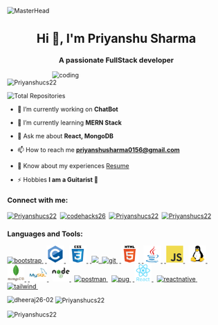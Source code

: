 ![MasterHead](https://camo.githubusercontent.com/129463490889ef4c7bcdfaeb4afa3f6e93b223ead98b5021b175085440da90e2/68747470733a2f2f692e726564642e69742f6e38616777367a32736d7962312e676966)
<h1 align="center">Hi 👋, I'm Priyanshu Sharma</h1>
<h3 align="center">A passionate FullStack developer</h3>
<img align="right" alt="coding" width="400" src="https://cdn.myportfolio.com/2fcfcb103788251450a8304378dffded/65198b6e-e407-4c8f-8500-6768cb35a76c_car_1x1.gif?h=cf2ee241356101c627e3efd748d598c0">

<p align="left"> <img src="https://komarev.com/ghpvc/?username=Priyanshucs22&label=Profile%20views&color=0e75b6&style=flat" alt="Priyanshucs22" /> </p>
<p align="left"><img src="https://img.shields.io/badge/Total%20Repos-20-8b00ff" alt="Total Repositories" /></p>

- 🔭 I’m currently working on **ChatBot**

- 🌱 I’m currently learning **MERN Stack**

<!-- - 👨‍💻 All of my projects are available in my [Portfolio](https://dheeraj26-02.github.io/Portfolio/) -->

- 💬 Ask me about **React, MongoDB**

- 📫 How to reach me **priyanshusharma0156@gmail.com**

- 📄 Know about my experiences [Resume](https://drive.google.com/file/d/1Mkgwj5oZ-Wlk9t4PryeACbqvyCMx-LFO/view?usp=drive_link)

- ⚡ Hobbies **I am a Guitarist 🎸**

<h3 align="left">Connect with me:</h3>
<p align="left">
<a href="https://www.linkedin.com/in/priyanshu-sharma-207962250" target="blank"><img align="center" src="https://raw.githubusercontent.com/rahuldkjain/github-profile-readme-generator/master/src/images/icons/Social/linked-in-alt.svg" alt="Priyanshucs22" height="30" width="40" /></a>
&nbsp;<a href="https://www.youtube.com/c/codehacks26" target="blank"><img align="center" src="https://raw.githubusercontent.com/rahuldkjain/github-profile-readme-generator/master/src/images/icons/Social/youtube.svg" alt="codehacks26" height="30" width="40" /></a>
&nbsp;<a href="https://codeforces.com/profile/Priyanshucs22" target="blank"><img align="center" src="https://raw.githubusercontent.com/rahuldkjain/github-profile-readme-generator/master/src/images/icons/Social/codeforces.svg" alt="Priyanshucs22" height="30" width="40" /></a>
&nbsp;<a href="https://leetcode.com/u/Priyanshucs22/" target="blank"><img align="center" src="https://raw.githubusercontent.com/rahuldkjain/github-profile-readme-generator/master/src/images/icons/Social/leet-code.svg" alt="Priyanshucs22" height="30" width="40" /></a>
</p>

<h3 align="left">Languages and Tools:</h3>
<p align="left"> <a href="https://getbootstrap.com" target="_blank" rel="noreferrer"> <img src="https://e7.pngegg.com/pngimages/439/345/png-clipart-bootstrap-logo-thumbnail-tech-companies.png" alt="bootstrap" width="40" height="40"/> </a> &nbsp;<a href="https://www.cprogramming.com/" target="_blank" rel="noreferrer"> <img src="https://raw.githubusercontent.com/devicons/devicon/master/icons/c/c-original.svg" alt="c" width="40" height="40"/> </a>&nbsp; <a href="https://www.w3schools.com/css/" target="_blank" rel="noreferrer"> <img src="https://raw.githubusercontent.com/devicons/devicon/master/icons/css3/css3-original-wordmark.svg" alt="css3" width="40" height="40"/> </a> &nbsp;<a href="https://expressjs.com" target="_blank" rel="noreferrer"> <img src="https://encrypted-tbn0.gstatic.com/images?q=tbn:ANd9GcR4VAehvEPyaQyT3ADMdOLbI5k65aEJKyWkiA&s" width="40/> </a> <a href="https://git-scm.com/" target="_blank" rel="noreferrer">&nbsp; <img src="https://www.vectorlogo.zone/logos/git-scm/git-scm-icon.svg" alt="git" width="40" height="40"/> </a> &nbsp;<a href="https://www.w3.org/html/" target="_blank" rel="noreferrer"> <img src="https://raw.githubusercontent.com/devicons/devicon/master/icons/html5/html5-original-wordmark.svg" alt="html5" width="40" height="40"/> </a> &nbsp;<a href="https://www.java.com" target="_blank" rel="noreferrer"> <img src="https://raw.githubusercontent.com/devicons/devicon/master/icons/java/java-original.svg" alt="java" width="40" height="40"/> </a> &nbsp;<a href="https://developer.mozilla.org/en-US/docs/Web/JavaScript" target="_blank" rel="noreferrer"> <img src="https://raw.githubusercontent.com/devicons/devicon/master/icons/javascript/javascript-original.svg" alt="javascript" width="40" height="40"/> </a>&nbsp; <a href="https://www.linux.org/" target="_blank" rel="noreferrer"> <img src="https://raw.githubusercontent.com/devicons/devicon/master/icons/linux/linux-original.svg" alt="linux" width="40" height="40"/> </a> &nbsp;<a href="https://www.mongodb.com/" target="_blank" rel="noreferrer"> <img src="https://raw.githubusercontent.com/devicons/devicon/master/icons/mongodb/mongodb-original-wordmark.svg" alt="mongodb" width="40" height="40"/> </a> &nbsp;<a href="https://www.mysql.com/" target="_blank" rel="noreferrer"> <img src="https://raw.githubusercontent.com/devicons/devicon/master/icons/mysql/mysql-original-wordmark.svg" alt="mysql" width="40" height="40"/> </a>&nbsp; <a href="https://nodejs.org" target="_blank" rel="noreferrer"> <img src="https://raw.githubusercontent.com/devicons/devicon/master/icons/nodejs/nodejs-original-wordmark.svg" alt="nodejs" width="40" height="40"/> </a>&nbsp; <a href="https://postman.com" target="_blank" rel="noreferrer"> <img src="https://www.vectorlogo.zone/logos/getpostman/getpostman-icon.svg" alt="postman" width="40" height="40"/> </a>&nbsp; <a href="https://pugjs.org" target="_blank" rel="noreferrer"> <img src="https://cdn.worldvectorlogo.com/logos/pug.svg" alt="pug" width="40" height="40"/> </a> &nbsp;<a href="https://reactjs.org/" target="_blank" rel="noreferrer"> <img src="https://raw.githubusercontent.com/devicons/devicon/master/icons/react/react-original-wordmark.svg" alt="react" width="40" height="40"/> </a>&nbsp; <a href="https://reactnative.dev/" target="_blank" rel="noreferrer"> <img src="https://reactnative.dev/img/header_logo.svg" alt="reactnative" width="40" height="40"/> </a>&nbsp; <a href="https://tailwindcss.com/" target="_blank" rel="noreferrer"> <img src="https://www.vectorlogo.zone/logos/tailwindcss/tailwindcss-icon.svg" alt="tailwind" width="40" height="40"/> </a>&nbsp; </p>

<p><img align="left" src="https://github-readme-stats.vercel.app/api/top-langs?username=Priyanshucs22&show_icons=true&locale=en&layout=compact" alt="dheeraj26-02" /></p>

<p>&nbsp;<img align="center" src="https://github-readme-stats.vercel.app/api?username=Priyanshucs22&show_icons=true&locale=en" alt="Priyanshucs22" /></p>

<p><img align="center" src="https://github-readme-streak-stats.herokuapp.com/?user=Priyanshucs22&" alt="Priyanshucs22" /></p>